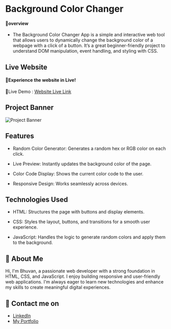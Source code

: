 # Background Color Changer

#### 🔰overview
- The Background Color Changer App is a simple and interactive web tool that allows users to dynamically change the background color of a webpage with a click of a button. It’s a great beginner-friendly project to understand DOM manipulation, event handling, and styling with CSS.
## Live Website
#### 🚀Experience the website in Live!
🔗Live Demo :
[Website Live Link](https://bhuvan-anupoju.github.io/Background-color-changer/)
## Project Banner
![Project Banner](https://github.com/user-attachments/assets/d8d9816e-b0f1-4c9e-aedc-d7f85fbb8150)

## Features

- Random Color Generator: Generates a random hex or RGB color on each click.

- Live Preview: Instantly updates the background color of the page.

- Color Code Display: Shows the current color code to the user.

- Responsive Design: Works seamlessly across devices.
## Technologies Used
- HTML: Structures the page with buttons and display elements.

- CSS: Styles the layout, buttons, and transitions for a smooth user experience.

- JavaScript: Handles the logic to generate random colors and apply them to the background.

## 👦 About Me
Hi, I'm Bhuvan, a passionate web developer with a strong foundation in HTML, CSS, and JavaScript. I enjoy building responsive and user-friendly web applications. I'm always eager to learn new technologies and enhance my skills to create meaningful digital experiences.

## 🔗 Contact me on
- [LinkedIn](https://www.linkedin.com/in/bhuvan-anupoju/)
- [My Portfolio](https://bhuvan-anupoju.github.io/Bhuvan.dev/)


